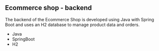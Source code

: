 Ecommerce shop - backend
-
The backend of the Ecommerce Shop is developed using Java with Spring Boot and uses an H2 database to manage product data and orders.

- Java
- SpringBoot
- H2